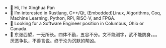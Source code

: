 - 👋 Hi, I’m Xinghua Pan
- 👀 I’m interested in Rustlang, C++/Qt, (Embedded)Linux, Algorithms, Coq, Machine Learning, Python, RPi, RISC-V, and FPGA.
- 👀 Looking for a Software Engineer position in Columbus, Ohio or Canada.
- 👀 东张西望，一无所长。四体不勤，五谷不分。文不能测字，武不能防身。。。厌恶争执，不善言说。终于沦为沉默的帮凶。
